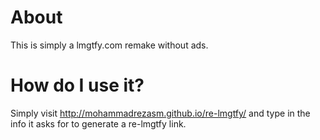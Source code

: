 # About
This is simply a lmgtfy.com remake without ads. 

# How do I use it?
Simply visit http://mohammadrezasm.github.io/re-lmgtfy/ and type in the info it asks for to generate a re-lmgtfy link.
